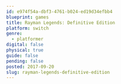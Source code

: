 ```yaml
---
id: e974f54a-dbf3-4761-b024-ed19d34efbb4
blueprint: games
title: Rayman Legends: Definitive Edition
platform: switch
genre:
  - platformer
digital: false
physical: true
guide: false
pending: false
posted: 2017-09-20
slug: rayman-legends-definitive-edition
---
```


